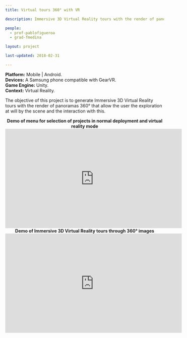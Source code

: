 ```yaml
---
title: Virtual tours 360° with VR

description: Immersive 3D Virtual Reality tours with the render of panoramas 360°.

people:
  - prof-pablofigueroa
  - grad-fmedina

layout: project

last-updated: 2018-02-31

---
```

<b>Platform:</b> Mobile | Android. </br>
<b>Devices:</b> A Samsung phone compatible with GearVR. </br>
<b>Game Engine:</b> Unity. </br>
<b>Context:</b> Virtual Reality.

The objective of this project is to generate Immersive 3D Virtual Reality tours with the render of panoramas 360° that allow the user the exploration at will by the scene and the interaction with this.
<center>
<b> Demo of menu for selection of projects in normal deployment and virtual reality mode </b>
<iframe width="560" height="315" src="https://www.youtube.com/embed/T9FF7vvoRd0" frameborder="0" allow="autoplay; encrypted-media" allowfullscreen></iframe>
</br>
<b> Demo of Immersive 3D Virtual Reality tours through 360° images </b>
<iframe width="560" height="315" src="https://www.youtube.com/embed/kzu0K1KiJD4" frameborder="0" allow="autoplay; encrypted-media" allowfullscreen></iframe>
</center>
